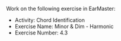 Work on the following exercise in EarMaster:
- Activity: Chord Identification
- Exercise Name: Minor & Dim - Harmonic
- Exercise Number: 4.3
